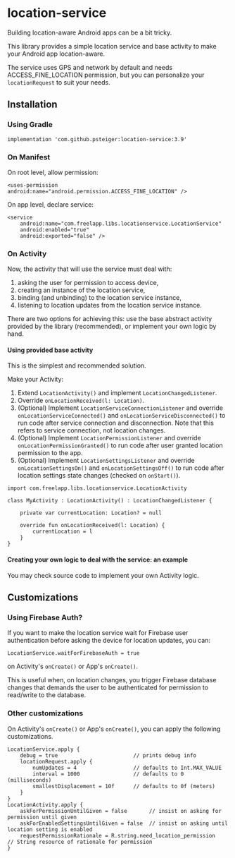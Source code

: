 # location-service

Building location-aware Android apps can be a bit tricky.

This library provides a simple location service and base activity to make your Android app location-aware.

The service uses GPS and network by default and needs ACCESS_FINE_LOCATION permission, but you can personalize your `locationRequest` to suit your needs.


## Installation

### Using Gradle

```
implementation 'com.github.psteiger:location-service:3.9'
```

### On Manifest

On root level, allow permission:

```
<uses-permission android:name="android.permission.ACCESS_FINE_LOCATION" />
```

On app level, declare service:

```
<service
    android:name="com.freelapp.libs.locationservice.LocationService"
    android:enabled="true"
    android:exported="false" />
```

### On Activity

Now, the activity that will use the service must deal with:

1. asking the user for permission to access device,
2. creating an instance of the location service,
3. binding (and unbinding) to the location service instance,
4. listening to location updates from the location service instance.

There are two options for achieving this: use the base abstract activity provided by the library (recommended), or implement your own logic by hand.

#### Using provided base activity

This is the simplest and recommended solution.

Make your Activity:

1. Extend `LocationActivity()` and implement `LocationChangedListener`.
2. Override `onLocationReceived(l: Location)`.
3. (Optional) Implement `LocationServiceConnectionListener` and override `onLocationServiceConnected()` and `onLocationServiceDisconnected()` to run code after service connection and disconnection. Note that this refers to service connection, not location changes.
4. (Optional) Implement `LocationPermissionListener` and override `onLocationPermissionGranted()` to run code after user granted location permission to the app.
5. (Optional) Implement `LocationSettingsListener` and override `onLocationSettingsOn()` and `onLocationSettingsOff()` to run code after location settings state changes (checked on `onStart()`).

```
import com.freelapp.libs.locationservice.LocationActivity

class MyActivity : LocationActivity() : LocationChangedListener {

    private var currentLocation: Location? = null

    override fun onLocationReceived(l: Location) {
        currentLocation = l
    }
}
```

#### Creating your own logic to deal with the service: an example

You may check source code to implement your own Activity logic.

## Customizations

### Using Firebase Auth?

If you want to make the location service wait for Firebase user authentication before asking the device for location updates, you can:

```
LocationService.waitForFirebaseAuth = true
```

on Activity's `onCreate()` or App's `onCreate()`.

This is useful when, on location changes, you trigger Firebase database changes that demands the user to be authenticated for permission to read/write to the database.

### Other customizations

On Activity's `onCreate()` or App's `onCreate()`, you can apply the following customizations.

```
LocationService.apply {
    debug = true                        // prints debug info
    locationRequest.apply {
        numUpdates = 4                  // defaults to Int.MAX_VALUE
        interval = 1000                 // defaults to 0 (milliseconds)
        smallestDisplacement = 10f      // defaults to 0f (meters)
    }
}
LocationActivity.apply {
    askForPermissionUntilGiven = false       // insist on asking for permission until given
    askForEnabledSettingsUntilGiven = false  // insist on asking until location setting is enabled
    requestPermissionRationale = R.string.need_location_permission      // String resource of rationale for permission
}
```

